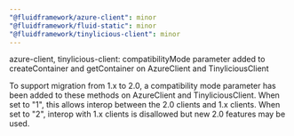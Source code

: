 ```yaml
---
"@fluidframework/azure-client": minor
"@fluidframework/fluid-static": minor
"@fluidframework/tinylicious-client": minor
---
```


azure-client, tinylicious-client: compatibilityMode parameter added to createContainer and getContainer on AzureClient and TinyliciousClient

To support migration from 1.x to 2.0, a compatibility mode parameter has been added to these methods on AzureClient and TinyliciousClient. When set to "1", this allows interop between the 2.0 clients and 1.x clients. When set to "2", interop with 1.x clients is disallowed but new 2.0 features may be used.
